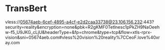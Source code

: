 # TransBert

vless://05674aeb-6cef-4895-a4cf-e2d2caa33738@23.106.156.232:443?security=reality&encryption=none&pbk=R2gKMF0Tetlnesc1pPkZH9NaOeehw-f5_U9JKG_cLjU&headerType=&fp=chrome&type=tcp&flow=xtls-rprx-vision&sni=05674aeb.com#vless%20vision%20reality%7CCeoF.love%40xray.com
